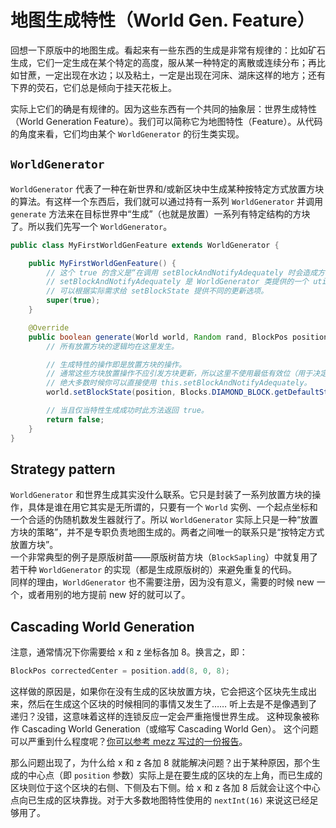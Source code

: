 # 地图生成特性（World Gen. Feature）

回想一下原版中的地图生成。看起来有一些东西的生成是非常有规律的：比如矿石生成，它们一定生成在某个特定的高度，服从某一种特定的离散或连续分布；再比如甘蔗，一定出现在水边；以及粘土<!-- balance! -->，一定是出现在河床、湖床这样的地方；还有下界的荧石，它们总是倾向于挂天花板上。

实际上它们的确是有规律的。因为这些东西有一个共同的抽象层：世界生成特性（World Generation Feature）。我们可以简称它为地图特性（Feature）。从代码的角度来看，它们均由某个 `WorldGenerator` 的衍生类实现。

## `WorldGenerator`

`WorldGenerator` 代表了一种在新世界和/或新区块中生成某种按特定方式放置方块的算法。有这样一个东西后，我们就可以通过持有一系列 `WorldGenerator` 并调用 `generate` 方法来在目标世界中“生成”（也就是放置）一系列有特定结构的方块了。所以我们先写一个 `WorldGenerator`。

```java
public class MyFirstWorldGenFeature extends WorldGenerator {

    public MyFirstWorldGenFeature() {
        // 这个 true 的含义是“在调用 setBlockAndNotifyAdequately 时会造成方块更新”。
        // setBlockAndNotifyAdequately 是 WorldGenerator 类提供的一个 util method，
        // 可以根据实际需求给 setBlockState 提供不同的更新选项。
        super(true);
    }

    @Override
    public boolean generate(World world, Random rand, BlockPos position) {
        // 所有放置方块的逻辑均在这里发生。

        // 生成特性的操作即是放置方块的操作。
        // 通常这些方块放置操作不应引发方块更新，所以这里不使用最低有效位（用于决定是否产生方块更新）。
        // 绝大多数时候你可以直接使用 this.setBlockAndNotifyAdequately。
        world.setBlockState(position, Blocks.DIAMOND_BLOCK.getDefaultState(), Constants.BlockFlags.SEND_TO_CLIENTS);

        // 当且仅当特性生成成功时此方法返回 true。
        return false;
    }
}
```

## Strategy pattern

`WorldGenerator` 和世界生成其实没什么联系。它只是封装了一系列放置方块的操作，具体是谁在用它其实是无所谓的，只要有一个 `World` 实例、一个起点坐标和一个合适的伪随机数发生器就行了。所以 `WorldGenerator` 实际上只是一种“放置方块的策略”，并不是专职负责地图生成的。两者之间唯一的联系只是“按特定方式放置方块”。  
一个非常典型的例子是原版树苗——原版树苗方块（`BlockSapling`）中就复用了若干种 `WorldGenerator` 的实现（都是生成原版树的）来避免重复的代码。  
同样的理由，`WorldGenerator` 也不需要注册，因为没有意义，需要的时候 new 一个，或者用别的地方提前 new 好的就可以了。

## Cascading World Generation

注意，通常情况下你需要给 x 和 z 坐标各加 8。换言之，即：

```java
BlockPos correctedCenter = position.add(8, 0, 8);
```

这样做的原因是，如果你在没有生成的区块放置方块，它会把这个区块先生成出来，然后在生成这个区块的时候相同的事情又发生了……
听上去是不是像遇到了递归？没错，这意味着这样的连锁反应一定会严重拖慢世界生成。
这种现象被称作 Cascading World Generation（或缩写 Cascading World Gen）。
这个问题可以严重到什么程度呢？[你可以参考 mezz 写过的一份报告][ref-mezz-report]。

那么问题出现了，为什么给 x 和 z 各加 8 就能解决问题？出于某种原因，那个生成的中心点（即 `position` 参数）实际上是在要生成的区块的左上角，而已生成的区块则位于这个区块的右侧、下侧及右下侧。给 x 和 z 各加 8 后就会让这个中心点向已生成的区块靠拢。对于大多数地图特性使用的 `nextInt(16)` 来说这已经足够用了。  

[ref-mezz-report]: https://redd.it/5x0twz
